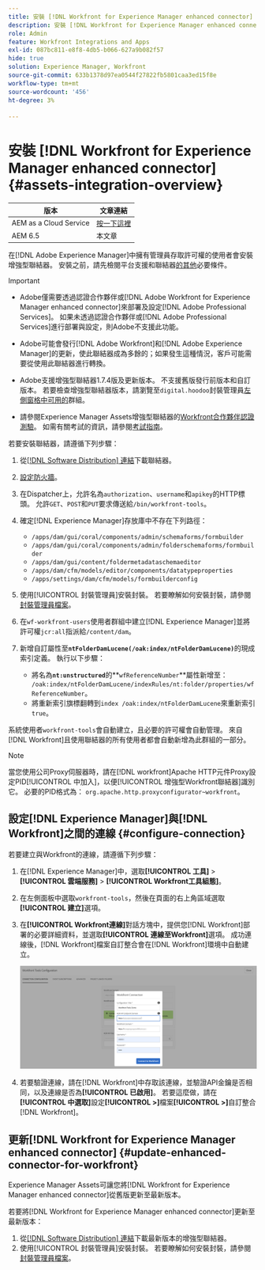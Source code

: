 ```yaml
---
title: 安裝 [!DNL Workfront for Experience Manager enhanced connector]
description: 安裝 [!DNL Workfront for Experience Manager enhanced connector]
role: Admin
feature: Workfront Integrations and Apps
exl-id: 087bc811-e8f8-4db5-b066-627a9b082f57
hide: true
solution: Experience Manager, Workfront
source-git-commit: 633b1378d97ea0544f27822fb5801caa3ed15f8e
workflow-type: tm+mt
source-wordcount: '456'
ht-degree: 3%

---
```


# 安裝 [!DNL Workfront for Experience Manager enhanced connector] {#assets-integration-overview}

| 版本 | 文章連結 |
| -------- | ---------------------------- |
| AEM as a Cloud Service | [按一下這裡](https://experienceleague.adobe.com/docs/experience-manager-cloud-service/content/assets/integrations/workfront-connector-install.html?lang=en) |
| AEM 6.5 | 本文章 |

在[!DNL Adobe Experience Manager]中擁有管理員存取許可權的使用者會安裝增強型聯結器。 安裝之前，請先檢閱平台支援和聯結器[的其他](https://one.workfront.com/s/csh?context=2467&pubname=the-new-workfront-experience)必要條件。

>[!IMPORTANT]
>
>* Adobe僅需要透過認證合作夥伴或[!DNL Adobe Workfront for Experience Manager enhanced connector]來部署及設定[!DNL Adobe Professional Services]。 如果未透過認證合作夥伴或[!DNL Adobe Professional Services]進行部署與設定，則Adobe不支援此功能。
>
>* Adobe可能會發行[!DNL Adobe Workfront]和[!DNL Adobe Experience Manager]的更新，使此聯結器成為多餘的；如果發生這種情況，客戶可能需要從使用此聯結器進行轉換。
>
>* Adobe支援增強型聯結器1.7.4版及更新版本。 不支援舊版發行前版本和自訂版本。 若要檢查增強型聯結器版本，請瀏覽至`digital.hoodoo`封裝管理員[左側窗格中可用的](https://experienceleague.adobe.com/docs/experience-manager-65/administering/contentmanagement/package-manager.html?lang=zh-Hant)群組。
>
>* 請參閱Experience Manager Assets增強型聯結器的[Workfront合作夥伴認證測驗](https://solutionpartners.adobe.com/solution-partners/home/applications/experience_cloud/workfront/journey/dev_core.html)。 如需有關考試的資訊，請參閱[考試指南](https://express.adobe.com/page/Tc7Mq6zLbPFy8/)。

若要安裝聯結器，請遵循下列步驟：

1. 從[[!DNL Software Distribution] 連結](https://experience.adobe.com/#/downloads/content/software-distribution/en/aem.html?package=/content/software-distribution/en/details.html/content/dam/aem/public/adobe/packages/cq650/product/assets/workfront-tools.ui.apps.zip)下載聯結器。
1. [設定防火牆](https://one.workfront.com/s/document-item?bundleId=the-new-workfront-experience&topicId=Content%2FAdministration_and_Setup%2FGet_started-WF_administration%2Fconfigure-your-firewall.html)。
1. 在Dispatcher上，允許名為`authorization`、`username`和`apikey`的HTTP標頭。 允許`GET`、`POST`和`PUT`要求傳送給`/bin/workfront-tools`。
1. 確定[!DNL Experience Manager]存放庫中不存在下列路徑：

   * `/apps/dam/gui/coral/components/admin/schemaforms/formbuilder`
   * `/apps/dam/gui/coral/components/admin/folderschemaforms/formbuilder`
   * `/apps/dam/gui/content/foldermetadataschemaeditor`
   * `/apps/dam/cfm/models/editor/components/datatypeproperties`
   * `/apps/settings/dam/cfm/models/formbuilderconfig`

1. 使用[!UICONTROL 封裝管理員]安裝封裝。 若要瞭解如何安裝封裝，請參閱[封裝管理員檔案](/help/sites-administering/package-manager.md)。
1. 在`wf-workfront-users`使用者群組中建立[!DNL Experience Manager]並將許可權`jcr:all`指派給`/content/dam`。
1. 新增自訂屬性至&#x200B;**`ntFolderDamLucene(/oak:index/ntFolderDamLucene)`**&#x200B;的現成索引定義。 執行以下步驟：
   * 將名為&#x200B;**`nt:unstructured`**&#x200B;的&#x200B;**`wfReferenceNumber`**屬性新增至：
     `/oak:index/ntFolderDamLucene/indexRules/nt:folder/properties/wfReferenceNumber`。
   * 將重新索引旗標翻轉到`index /oak:index/ntFolderDamLucene`來重新索引`true`。

系統使用者`workfront-tools`會自動建立，且必要的許可權會自動管理。 來自[!DNL Workfront]且使用聯結器的所有使用者都會自動新增為此群組的一部分。

>[!NOTE]
>
> 當您使用公司Proxy伺服器時，請在[!DNL workfront]Apache HTTP元件Proxy設定PID[!UICONTROL 中加入]，以便[!UICONTROL 增強型Workfront聯結器]識別它。 必要的PID格式為： `org.apache.http.proxyconfigurator~workfront`。

## 設定[!DNL Experience Manager]與[!DNL Workfront]之間的連線 {#configure-connection}

若要建立與Workfront的連線，請遵循下列步驟：

1. 在[!DNL Experience Manager]中，選取&#x200B;**[!UICONTROL 工具]** > **[!UICONTROL 雲端服務]** > **[!UICONTROL Workfront工具組態]**。

1. 在左側面板中選取`workfront-tools`，然後在頁面的右上角區域選取&#x200B;**[!UICONTROL 建立]**&#x200B;選項。

1. 在&#x200B;**[!UICONTROL Workfront連線]**&#x200B;對話方塊中，提供您[!DNL Workfront]部署的必要詳細資料，並選取&#x200B;**[!UICONTROL 連線至Workfront]**&#x200B;選項。 成功連線後，[!DNL Workfront]檔案自訂整合會在[!DNL Workfront]環境中自動建立。

   ![連線[!DNL Experience Manager]和[!DNL Workfront]](/help/assets/assets/wf-connection-config.png)

1. 若要驗證連線，請在[!DNL Workfront]中存取該連線，並驗證API金鑰是否相同，以及連線是否為&#x200B;**[!UICONTROL 已啟用]**。 若要這麼做，請在&#x200B;**[!UICONTROL 中選取]**&#x200B;設定&#x200B;**[!UICONTROL >]**&#x200B;檔案&#x200B;**[!UICONTROL >]**&#x200B;自訂整合[!DNL Workfront]。

## 更新[!DNL Workfront for Experience Manager enhanced connector] {#update-enhanced-connector-for-workfront}

Experience Manager Assets可讓您將[!DNL Workfront for Experience Manager enhanced connector]從舊版更新至最新版本。

若要將[!DNL Workfront for Experience Manager enhanced connector]更新至最新版本：

1. 從[[!DNL Software Distribution] 連結](https://experience.adobe.com/#/downloads/content/software-distribution/en/aem.html?package=/content/software-distribution/en/details.html/content/dam/aem/public/adobe/packages/cq650/product/assets/workfront-tools.ui.apps.zip)下載最新版本的增強型聯結器。
1. 使用[!UICONTROL 封裝管理員]安裝封裝。 若要瞭解如何安裝封裝，請參閱[封裝管理員檔案](/help/sites-administering/package-manager.md)。

